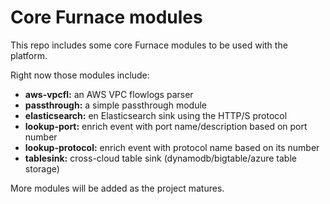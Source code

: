 # Core Furnace modules

This repo includes some core Furnace modules to be used with the platform.

Right now those modules include:
- **aws-vpcfl:** an AWS VPC flowlogs parser
- **passthrough:** a simple passthrough module
- **elasticsearch:** en Elasticsearch sink using the HTTP/S protocol
- **lookup-port:** enrich event with port name/description based on port number
- **lookup-protocol:** enrich event with protocol name based on its number
- **tablesink:** cross-cloud table sink (dynamodb/bigtable/azure table storage)

More modules will be added as the project matures.